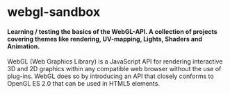 # webgl-sandbox

#### Learning / testing the basics of the WebGL-API. A collection of projects covering themes like rendering, UV-mapping, Lights, Shaders and Animation.

 WebGL (Web Graphics Library) is a JavaScript API for rendering interactive 3D and 2D graphics within any compatible web browser without the use of plug-ins. WebGL does so by introducing an API that closely conforms to OpenGL ES 2.0 that can be used in HTML5 <canvas> elements.


 
